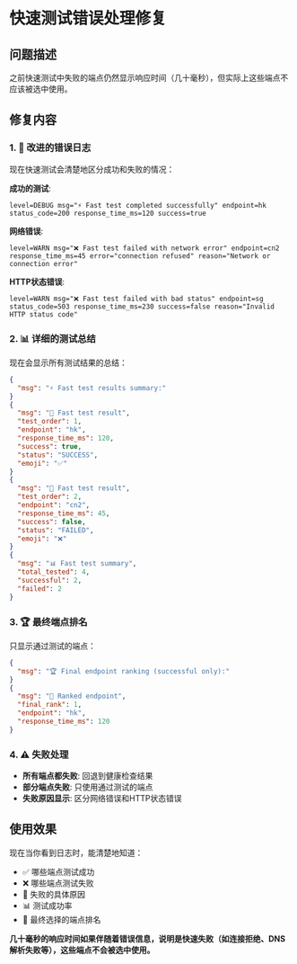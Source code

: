 # 快速测试错误处理修复

## 问题描述
之前快速测试中失败的端点仍然显示响应时间（几十毫秒），但实际上这些端点不应该被选中使用。

## 修复内容

### 1. 🚨 改进的错误日志
现在快速测试会清楚地区分成功和失败的情况：

**成功的测试**:
```
level=DEBUG msg="⚡ Fast test completed successfully" endpoint=hk status_code=200 response_time_ms=120 success=true
```

**网络错误**:
```
level=WARN msg="❌ Fast test failed with network error" endpoint=cn2 response_time_ms=45 error="connection refused" reason="Network or connection error"
```

**HTTP状态错误**:
```
level=WARN msg="❌ Fast test failed with bad status" endpoint=sg status_code=503 response_time_ms=230 success=false reason="Invalid HTTP status code"
```

### 2. 📊 详细的测试总结
现在会显示所有测试结果的总结：

```json
{
  "msg": "⚡ Fast test results summary:"
}
{
  "msg": "🧪 Fast test result",
  "test_order": 1,
  "endpoint": "hk",
  "response_time_ms": 120,
  "success": true,
  "status": "SUCCESS",
  "emoji": "✅"
}
{
  "msg": "🧪 Fast test result", 
  "test_order": 2,
  "endpoint": "cn2",
  "response_time_ms": 45,
  "success": false,
  "status": "FAILED",
  "emoji": "❌"
}
{
  "msg": "📊 Fast test summary",
  "total_tested": 4,
  "successful": 2,
  "failed": 2
}
```

### 3. 🏆 最终端点排名
只显示通过测试的端点：

```json
{
  "msg": "🏆 Final endpoint ranking (successful only):"
}
{
  "msg": "🥇 Ranked endpoint",
  "final_rank": 1,
  "endpoint": "hk", 
  "response_time_ms": 120
}
```

### 4. ⚠️ 失败处理
- **所有端点都失败**: 回退到健康检查结果
- **部分端点失败**: 只使用通过测试的端点
- **失败原因显示**: 区分网络错误和HTTP状态错误

## 使用效果

现在当你看到日志时，能清楚地知道：
- ✅ 哪些端点测试成功
- ❌ 哪些端点测试失败
- 🔄 失败的具体原因
- 📊 测试成功率
- 🥇 最终选择的端点排名

**几十毫秒的响应时间如果伴随着错误信息，说明是快速失败（如连接拒绝、DNS解析失败等），这些端点不会被选中使用。**